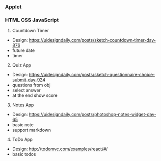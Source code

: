 ### Applet
### HTML CSS JavaScript 

1. Countdown Timer
- Design: https://uidesigndaily.com/posts/sketch-countdown-timer-day-876
- future date
- timer

2. Quiz App
- Design: https://uidesigndaily.com/posts/sketch-questionnaire-choice-submit-day-924
- questions from obj
- select answer
- at the end show score

3. Notes App
- Design: https://uidesigndaily.com/posts/photoshop-notes-widget-day-65
- basic note
- support markdown

4. ToDo App
- Design: http://todomvc.com/examples/react/#/
- basic todos
